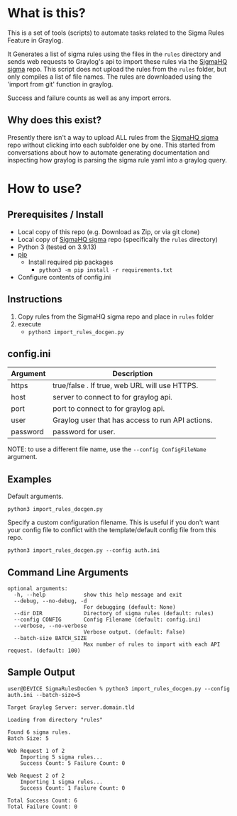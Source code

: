 # What is this?

This is a set of tools (scripts) to automate tasks related to the Sigma Rules Feature in Graylog.

It Generates a list of sigma rules using the files in the `rules` directory and sends web requests to Graylog's api to import these rules via the [SigmaHQ sigma](https://github.com/SigmaHQ/sigma) repo. This script does not upload the rules from the `rules` folder, but only compiles a list of file names. The rules are downloaded using the 'import from git' function in graylog.

Success and failure counts as well as any import errors.

## Why does this exist?

Presently there isn't a way to upload ALL rules from the [SigmaHQ sigma](https://github.com/SigmaHQ/sigma) repo without clicking into each subfolder one by one. This started from conversations about how to automate generating documentation and inspecting how graylog is parsing the sigma rule yaml into a graylog query.

# How to use?

## Prerequisites / Install

* Local copy of this repo (e.g. Download as Zip, or via git clone)
* Local copy of [SigmaHQ sigma](https://github.com/SigmaHQ/sigma) repo (specifically the `rules` directory)
* Python 3 (tested on 3.9.13)
* [pip](https://pypi.org/project/pip/)
    * Install required pip packages
        * `python3 -m pip install -r requirements.txt`
* Configure contents of config.ini

## Instructions

1. Copy rules from the SigmaHQ sigma repo and place in `rules` folder
2. execute
    * `python3 import_rules_docgen.py`

## config.ini

Argument | Description
---- | ----
https | true/false . If true, web URL will use HTTPS.
host | server to connect to for graylog api.
port | port to connect to for graylog api.
user | Graylog user that has access to run API actions.
password | password for user.

NOTE: to use a different file name, use the `--config ConfigFileName` argument.

## Examples

Default arguments.

```
python3 import_rules_docgen.py
```

Specify a custom configuration filename. This is useful if you don't want your config file to conflict with the template/default config file from this repo.

```
python3 import_rules_docgen.py --config auth.ini
```

## Command Line Arguments

```
optional arguments:
  -h, --help            show this help message and exit
  --debug, --no-debug, -d
                        For debugging (default: None)
  --dir DIR             Directory of sigma rules (default: rules)
  --config CONFIG       Config Filename (default: config.ini)
  --verbose, --no-verbose
                        Verbose output. (default: False)
  --batch-size BATCH_SIZE
                        Max number of rules to import with each API request. (default: 100)
```

## Sample Output

```
user@DEVICE SigmaRulesDocGen % python3 import_rules_docgen.py --config auth.ini --batch-size=5

Target Graylog Server: server.domain.tld

Loading from directory "rules"

Found 6 sigma rules.
Batch Size: 5

Web Request 1 of 2
    Importing 5 sigma rules...
    Success Count: 5 Failure Count: 0

Web Request 2 of 2
    Importing 1 sigma rules...
    Success Count: 1 Failure Count: 0

Total Success Count: 6
Total Failure Count: 0
```